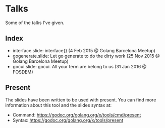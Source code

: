 # Talks

Some of the talks I've given.

## Index

* interface.slide: interface{} (4 Feb 2015 @ Golang Barcelona Meetup)
* gogenerate.slide: Let go generate to do the dirty work (25 Nov 2015 @ Golang Barcelona Meetup)
* gocui.slide: gocui. All your term are belong to us (31 Jan 2016 @ FOSDEM)

## Present

The slides have been written to be used with present. You can find more
information about this tool and the slides syntax at:

* Command: https://godoc.org/golang.org/x/tools/cmd/present
* Syntax: https://godoc.org/golang.org/x/tools/present
